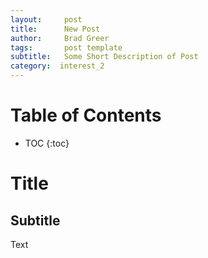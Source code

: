 ```yaml
---
layout:     post
title:      New Post
author:     Brad Greer
tags: 		post template
subtitle:  	Some Short Description of Post
category:  interest_2
---
```

<!-- Start Writing Below in Markdown -->

# Table of Contents

* TOC
{:toc}

# Title

## Subtitle

Text